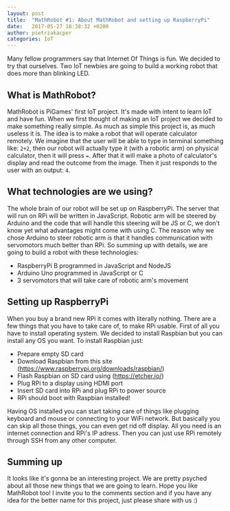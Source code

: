 ```yaml
---
layout: post
title:  "MathRobot #1: About MathRobot and setting up RaspberryPi"
date:   2017-05-27 18:38:32 +0200
author: pietrzakacper
categories: IoT
---
```

Many fellow programmers say that Internet Of Things is fun. We decided to try that ourselves.
Two IoT newbies are going to build a working robot that does more than blinking LED.

## What is MathRobot?
MathRobot is PiGames' first IoT project. It's made with intent to learn IoT and have fun.
When we first thought of making an IoT project we decided to make something really simple.
As much as simple this project is, as much useless it is. The idea is to make a robot that will operate calculator remotely. We imagine that the user will be able to type in terminal something like: `2+2`, then our robot will actually type it (with a robotic arm) on physical calculator, then it will press `=`. After that it will make a photo of calculator's display and read the outcome from the image. Then it just responds to the user with an output: `4`.

## What technologies are we using?
The whole brain of our robot will be set up on RaspberryPi. The server that will run on RPi will be written in JavaScript. Robotic arm will be steered by Arduino and the code that will handle this steering will be JS or C, we don't know yet what advantages might come with using C. The reason why we chose Arduino to steer robotic arm is that it handles communication with servomotors much better than RPi.
So summing up with details, we are going to build a robot with these technologies:
- RaspberryPi B programmed in JavaScript and NodeJS
- Arduino Uno programmed in JavaScript or C
- 3 servomotors that will take care of robotic arm's movement

## Setting up RaspberryPi
When you buy a brand new RPi it comes with literally nothing. There are a few things that you have to take care of, to make RPi usable. First of all you have to install operating system. We decided to install Raspbian but you can install any OS you want. To install Raspbian just:
- Prepare empty SD card
- Download Raspbian from this site (<https://www.raspberrypi.org/downloads/raspbian/>)
- Flash Raspbian on SD card using (<https://etcher.io/>)
- Plug RPi to a display using HDMI port
- Insert SD card into RPi and plug RPi to power source
- RPi should boot with Raspbian installed!

Having OS installed you can start taking care of things like plugging keyboard and mouse or connecting to your WiFi network. But basically you can skip all those things, you can even get rid off display. All you need is an internet connection and RPi's IP adress. Then you can just use RPi remotely through SSH from any other computer.

## Summing up
It looks like it's gonna be an interesting project. We are pretty psyched about all those new things that we are going to learn. Hope you like MathRobot too! I invite you to the comments section and if you have any idea for the better name for this project, just please share with us :)
